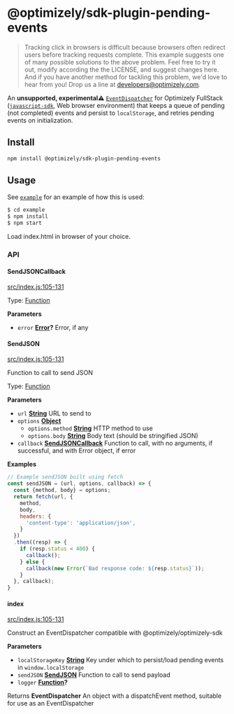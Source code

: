 # @optimizely/sdk-plugin-pending-events

> Tracking click in browsers is difficult because browsers often redirect users before tracking requests complete. This example suggests one of many possible solutions to the above problem. Feel free to try it out, modify according the the LICENSE, and suggest changes here. And if you have another method for tackling this problem, we'd love to hear from you! Drop us a line at developers@optimizely.com.

An **unsupported, experimental⚠️** [`EventDispatcher`](https://developers.optimizely.com/x/solutions/sdks/reference/index.html?language=javascript#event-dispatcher) for Optimizely FullStack ([`javascript-sdk`](https://github.com/optimizely/javascript-sdk), Web browser environment) that keeps a queue of pending (not completed) events and persist to `localStorage`, and retries pending events on initialization.

## Install

```sh
npm install @optimizely/sdk-plugin-pending-events
```

## Usage

See [`example`](./example) for an example of how this is used:

```sh
$ cd example
$ npm install
$ npm start
```

Load index.html in browser of your choice.

### API

<!-- Generated by documentation.js. Update this documentation by updating the source code. -->

#### SendJSONCallback

[src/index.js:105-131](https://github.com/optimizely/javascript-sdk-plugin-pending-events/blob/b59e84950ca9460e0ec08556c66eb82de0599fb7/src/index.js#L61-L64 "Source code on GitHub")

Type: [Function](https://developer.mozilla.org/docs/Web/JavaScript/Reference/Statements/function)

**Parameters**

-   `error` **[Error](https://developer.mozilla.org/docs/Web/JavaScript/Reference/Global_Objects/Error)?** Error, if any

#### SendJSON

[src/index.js:105-131](https://github.com/optimizely/javascript-sdk-plugin-pending-events/blob/b59e84950ca9460e0ec08556c66eb82de0599fb7/src/index.js#L66-L95 "Source code on GitHub")

Function to call to send JSON

Type: [Function](https://developer.mozilla.org/docs/Web/JavaScript/Reference/Statements/function)

**Parameters**

-   `url` **[String](https://developer.mozilla.org/docs/Web/JavaScript/Reference/Global_Objects/String)** URL to send to
-   `options` **[Object](https://developer.mozilla.org/docs/Web/JavaScript/Reference/Global_Objects/Object)** 
    -   `options.method` **[String](https://developer.mozilla.org/docs/Web/JavaScript/Reference/Global_Objects/String)** HTTP method to use
    -   `options.body` **[String](https://developer.mozilla.org/docs/Web/JavaScript/Reference/Global_Objects/String)** Body text (should be stringified JSON)
-   `callback` **[SendJSONCallback](#sendjsoncallback)** Function to call, with no arguments, if successful, and with Error object, if error

**Examples**

```javascript
// Example sendJSON built using fetch
const sendJSON = (url, options, callback) => {
  const {method, body} = options;
  return fetch(url, {
    method,
    body,
    headers: {
      'content-type': 'application/json',
    }
  })
  .then((resp) => {
    if (resp.status < 400) {
      callback();
    } else {
      callback(new Error(`Bad response code: ${resp.status}`));
    }
  }, callback);
}
```

#### index

[src/index.js:105-131](https://github.com/optimizely/javascript-sdk-plugin-pending-events/blob/b59e84950ca9460e0ec08556c66eb82de0599fb7/src/index.js#L105-L131 "Source code on GitHub")

Construct an EventDispatcher compatible with @optimizely/optimizely-sdk

**Parameters**

-   `localStorageKey` **[String](https://developer.mozilla.org/docs/Web/JavaScript/Reference/Global_Objects/String)** Key under which to persist/load pending events in `window.localStorage`
-   `sendJSON` **[SendJSON](#sendjson)** Function to call to send payload
-   `logger` **[Function](https://developer.mozilla.org/docs/Web/JavaScript/Reference/Statements/function)?** 

Returns **EventDispatcher** An object with a dispatchEvent method, suitable for use as an EventDispatcher
